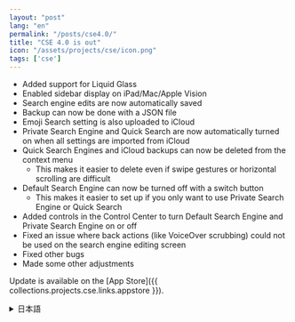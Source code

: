 ```yaml
---
layout: "post"
lang: "en"
permalink: "/posts/cse4.0/"
title: "CSE 4.0 is out"
icon: "/assets/projects/cse/icon.png"
tags: ['cse']
---
```


- Added support for Liquid Glass
- Enabled sidebar display on iPad/Mac/Apple Vision
- Search engine edits are now automatically saved
- Backup can now be done with a JSON file
- Emoji Search setting is also uploaded to iCloud
- Private Search Engine and Quick Search are now automatically turned on when all settings are imported from iCloud
- Quick Search Engines and iCloud backups can now be deleted from the context menu
  - This makes it easier to delete even if swipe gestures or horizontal scrolling are difficult
- Default Search Engine can now be turned off with a switch button
  - This makes it easier to set up if you only want to use Private Search Engine or Quick Search
- Added controls in the Control Center to turn Default Search Engine and Private Search Engine on or off
- Fixed an issue where back actions (like VoiceOver scrubbing) could not be used on the search engine editing screen
- Fixed other bugs
- Made some other adjustments

Update is available on the [App Store]({{ collections.projects.cse.links.appstore }}).

<details lang="ja">
<summary>日本語</summary>

- Liquid Glassに対応しました
- iPad/Mac/Apple Visionでサイドバーの表示に対応しました
- 検索エンジンの編集内容が自動で保存されるようにしました
- JSONファイルでバックアップができるようになりました
- 絵文字検索の設定もiCloudにアップロードされるようにしました
- iCloudから設定を全てインポートした時に、プライベート検索エンジンやクイック検索エンジンが自動でオンになるようにしました
- クイック検索エンジンやiCloudに保存されているデータをコンテキストメニューからも削除できるようにしました
  - スワイプ操作や横スクロールが難しい場合でも削除がしやすくなります
- デフォルトの検索エンジンをスイッチボタンでオフにできるようにしました
  - プライベート検索エンジンやクイック検索だけを利用したい場合により設定がしやすくなります
- コントロールセンターに、デフォルトの検索エンジンとプライベート検索エンジンをオンまたはオフにするコントロールを追加しました
- 検索エンジンを編集する画面でVoiceOverのスクラブなどの戻る操作が利用できない問題を修正しました
- その他いくつかのバグを修正しました
- その他いくつかの調整を行いました

</details>
